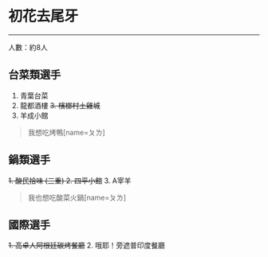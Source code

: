 # 初花去尾牙
---
人數：約8人

## 台菜類選手

1. 青葉台菜
2. 龍都酒樓
~~3. 檳榔村土雞城~~
4. 羊成小館

> 我想吃烤鴨[name=ㄆㄌ]



## 鍋類選手
~~1. 酸民拾味 (三重)
2. 四平小館~~
3. A宰羊


> 我也想吃酸菜火鍋[name=ㄆㄌ]

## 國際選手
~~1. 高卓人阿根廷碳烤餐廳~~
2. 哦耶！旁遮普印度餐廳



